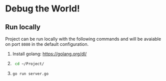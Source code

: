 # Debug the World!

## Run locally

Project can be run locally with the following commands and will be avaiable on port `8080` in the default configuration.

1. Install golang: https://golang.org/dl/

2. ```bash
    cd ~/Project/
   ```

3. ```bash
   go run server.go
   ```
